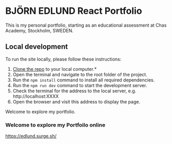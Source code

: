 # BJÖRN EDLUND React Portfolio

This is my personal portfolio, starting as an educational assessment at Chas Academy, Stockholm, SWEDEN.

## Local development

To run the site locally, please follow these instructions:

1. [Clone the repo](https://docs.github.com/en/repositories/creating-and-managing-repositories/cloning-a-repository) to your local computer.\*
2. Open the terminal and navigate to the root folder of the project.
3. Run the `npm install` command to install all required dependencies.
4. Run the `npm run dev` command to start the development server.
5. Check the terminal for the address to the local server, e.g. http://localhost:XXXX
6. Open the browser and visit this address to display the page.

Welcome to explore my portfolio.

### Welcome to explore my Portfoilo online

https://edlund.surge.sh/

